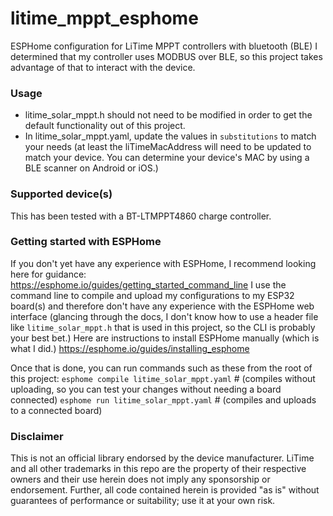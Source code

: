 # litime_mppt_esphome
ESPHome configuration for LiTime MPPT controllers with bluetooth (BLE)
I determined that my controller uses MODBUS over BLE, so this project takes advantage of that to interact with the device.

### Usage
 - litime_solar_mppt.h should not need to be modified in order to get the default functionality out of this project.
 - In litime_solar_mppt.yaml, update the values in `substitutions` to match your needs (at least the liTimeMacAddress will need to be updated to match your device. You can determine your device's MAC by using a BLE scanner on Android or iOS.)

### Supported device(s)
This has been tested with a BT-LTMPPT4860 charge controller.

### Getting started with ESPHome
If you don't yet have any experience with ESPHome, I recommend looking here for guidance: https://esphome.io/guides/getting_started_command_line
I use the command line to compile and upload my configurations to my ESP32 board(s) and therefore don't have any experience with the ESPHome web interface (glancing through the docs, I don't know how to use a header file like `litime_solar_mppt.h` that is used in this project, so the CLI is probably your best bet.)
Here are instructions to install ESPHome manually (which is what I did.) https://esphome.io/guides/installing_esphome

Once that is done, you can run commands such as these from the root of this project:
`esphome compile litime_solar_mppt.yaml` # (compiles without uploading, so you can test your changes without needing a board connected)
`esphome run litime_solar_mppt.yaml` # (compiles and uploads to a connected board)

### Disclaimer

This is not an official library endorsed by the device manufacturer. LiTime and all other trademarks in this repo are the property of their respective owners and their use herein does not imply any sponsorship or endorsement. Further, all code contained herein is provided "as is" without guarantees of performance or suitability; use it at your own risk.